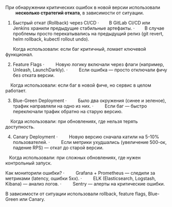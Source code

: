 При обнаружении критических ошибок в новой версии использовали         **несколько стратегий отката**, в зависимости от ситуации.
1. Быстрый откат (Rollback) через CI/CD
	·        В GitLab CI/CD или Jenkins хранили предыдущие стабильные артефакты.
	·        В случае проблемы просто перекатывались на предыдущий релиз (git revert, helm rollback, kubectl rollout undo).

      Когда использовали: если баг критичный, ломает ключевой      функционал.

2. Feature Flags
	·         Новую логику включали через флаги (например, Unleash, LaunchDarkly).
	·         Если ошибка — просто отключали фичу без отката версии.

    Когда использовали: если баг в новой фиче, но сервис в целом          работает.

3. Blue-Green Deployment
	·         Было два окружения (синее и зеленое), трафик направляли на одно из них.
	·         Если баг — быстро переключали трафик обратно на старую версию.

    Когда использовали: при обновлениях, где нельзя терять доступность.

4. Canary Deployment
	·         Новую версию сначала катили на 5-10% пользователей.
	·         Если метрики ухудшались (увеличение 500-ок, падение RPS) — откат до старой версии.

   Когда использовали: при сложных обновлениях, где нужен      контрольный запуск.

Как мониторили ошибки?
	·         Grafana + Prometheus — следили за метриками (latency, ошибки 5xx).
	·         ELK (Elasticsearch, Logstash, Kibana) — анализ логов.
	·         Sentry — алерты на критические ошибки.

В зависимости от ситуации использовали rollback, feature flags, Blue- Green или Canary.